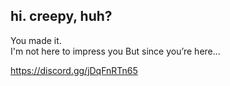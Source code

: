 ## hi. creepy, huh?

You made it.  
I'm not here to impress you
But since you’re here... 

https://discord.gg/jDqFnRTn65
